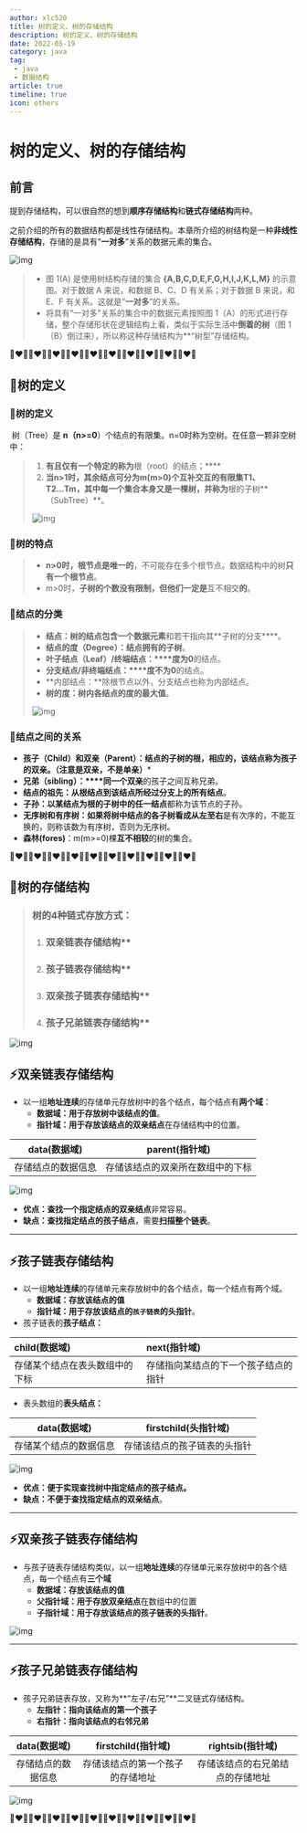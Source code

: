 ```yaml
---
author: xlc520
title: 树的定义、树的存储结构
description: 树的定义、树的存储结构
date: 2022-05-19
category: java
tag: 
 - java
 - 数据结构
article: true
timeline: true
icon: others
---
```




# 树的定义、树的存储结构

## 前言

提到存储结构，可以很自然的想到**顺序存储结构**和**链式存储结构**两种。

之前介绍的所有的数据结构都是线性存储结构。本章所介绍的树结构是一种**非线性存储结构**，存储的是具有“**一对多**”关系的数据元素的集合。

![img](https://static.xlc520.ml/blogImage/cb46133043df4ca6b5588c4dec725e71.png)

> -  图 1(A) 是使用树结构存储的集合 **{A,B,C,D,E,F,G,H,I,J,K,L,M}** 的示意图。对于数据 A 来说，和数据 B、C、D 有关系；对于数据 B 来说，和 E、F 有关系。这就是“**一对多**”的关系。
> - 将具有“一对多”关系的集合中的数据元素按照图 1（A）的形式进行存储，整个存储形状在逻辑结构上看，类似于实际生活中**倒着的树**（图 1（B）倒过来），所以称这种存储结构为**“树型”存储结构。

**💚❤️💙💚❤️💙💚❤️💙💚❤️💙💚❤️💙💚❤️💙💚❤️💙💚❤️💙💚❤️💙💚❤️💙**



## 🐋树的定义

### 🌲树的定义

​    树（Tree）是 **n（n>=0**）个结点的有限集。n=0时称为空树。在任意一颗非空树中：

> 1. **有且仅有一个特定的称为**根（root）的结点；****
> 2. **当n>1时，其余结点可分为m(m>0)个互补交互的有限集T1、T2...Tm，其中每一个集合本身又是一棵树，并称为**根的子树**（SubTree）**。
>
> ![img](https://static.xlc520.ml/blogImage/df38fd9b66bb44cbbc3b801a683fe0b7.png)

### 🌲树的特点

> - **n>0时，根节点是唯一的**，不可能存在多个根节点。数据结构中的树**只有一个根节点**。
> - m>0时，**子树的个数没有限制，但他们一定是**互不相交**的**。

### 🌲结点的分类

> - **结点：**树的结点包含**一个数据元素**和若干指向其**子树的分支****。
> - **结点的度（Degree）：**结点**拥有的子树**。
> - **叶子结点（Leaf）/终端结点：****度为0**的结点。
> - **分支结点/非终端结点：****度不为0**的结点。
> - **内部结点：**除根节点以外，分支结点也称为内部结点。
> - **树的度：**树内各结点的度的**最大值**。
>
> ![img](https://static.xlc520.ml/blogImage/febfdc26e5fe4082a3f24394ae2a8797.png)

### 🌲结点之间的关系

- **孩子（Child）和双亲（Parent）：**结点的子树的根，相应的，该结点称为孩子的双亲。**（注意是双亲，不是单亲）***
- **兄弟（sibling）：****同一个双亲**的孩子之间互称兄弟。
- **结点的祖先：**从根结点到该结点**所经过分支上的所有结点**。
- **子孙：**以某结点为根的**子树中的任一结点**都称为该节点的子孙。
- **无序树和有序树：**如果将树中结点的各子树看成**从左至右**是有次序的，不能互换的，则称该数为有序树，否则为无序树。
- **森林(fores)**：m(m>=0)棵**互不相较**的树的集合。

**💚❤️💙💚❤️💙💚❤️💙💚❤️💙💚❤️💙💚❤️💙💚❤️💙💚❤️💙💚❤️💙💚❤️💙**

## 🐋树的存储结构

> ### **树的**4种**链式存放方式：**
>
> 1. ### **双亲**链表存储结构**
>
> 2. ### **孩子**链表存储结构**
>
> 3. ### **双亲孩子**链表存储结构**
>
> 4. ### **孩子兄弟**链表存储结构**

![img](https://static.xlc520.ml/blogImage/b11533763d234947aca101037dec8b41.png)

## ⚡双亲链表存储结构

- 以一组**地址连续**的存储单元存放树中的各个结点，每个结点有**两个域**：
  - **数据域：**用于存放树中该结点的**值**。
  - **指针域：**用于存放该结点的**双亲结点**在存储结构中的位置。

|    data(数据域)    |          parent(指针域)          |
| :----------------: | :------------------------------: |
| 存储结点的数据信息 | 存储该结点的双亲所在数组中的下标 |

![img](https://static.xlc520.ml/blogImage/662ace49b4234d0d87fa981e5ed364b6.png)

- **优点：**查找一个指定结点的**双亲结点**非常容易。
- **缺点：**查找指定结点的**孩子结点**，需要**扫描整个链表**。

------

## ⚡孩子链表存储结构

- 以一组**地址连续**的存储单元来存放树中的各个结点，每一个结点有两个域。
  - **数据域：**存放该结点的**值**
  - **指针域：**用于存放该结点的**`孩子链表`的头指针**。
- 孩子链表的**孩子结点：**

| child(数据域)                  | next(指针域)                         |
| :----------------------------- | :----------------------------------- |
| 存储某个结点在表头数组中的下标 | 存储指向某结点的下一个孩子结点的指针 |

- 表头数组的**表头结点：**

|      data(数据域)      |     firstchild(头指针域)     |
| :--------------------: | :--------------------------: |
| 存储某个结点的数据信息 | 存储该结点的孩子链表的头指针 |

![img](https://static.xlc520.ml/blogImage/bcff713717a24534b4c0b5b674f8acd8.png)

- **优点：**便于实现查找树中指定结点的**孩子结点。**
- **缺点：**不便于查找指定结点的**双亲结点**。

------

## ⚡双亲孩子链表存储结构

- 与孩子链表存储结构类似，以一组**地址连续**的存储单元来存放树中的各个结点，每一个结点有**三个域**
  - **数据域：**存放该结点的**值**
  - **父指针域：**用于存放**双亲结点**在数组中的位置
  - **子指针域：**用于存放该结点的**孩子链表的头指针**。

![img](https://static.xlc520.ml/blogImage/e3a1af0b7435472d95278ee052d640d4.png)

------

## ⚡孩子兄弟链表存储结构

- 孩子兄弟链表存放，又称为**“左子/右兄”**二叉链式存储结构。
  - **左指针：**指向该结点的**第一个孩子**
  - **右指针：**指向该结点的**右邻兄弟**

|    data(数据域)    |        firstchild(指针域)        |         rightsib(指针域)         |
| :----------------: | :------------------------------: | :------------------------------: |
| 存储结点的数据信息 | 存储该结点的第一个孩子的存储地址 | 存储该结点的右兄弟结点的存储地址 |

![img](https://static.xlc520.ml/blogImage/9b57fb1db8824839b545e1b9ba7744bd.png)

**💚❤️💙💚❤️💙💚❤️💙💚❤️💙💚❤️💙💚❤️💙💚❤️💙💚❤️💙💚❤️💙💚❤️💙**

